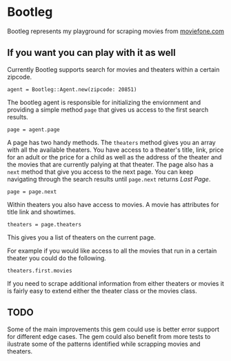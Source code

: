 # Bootleg

Bootleg represents my playground for scraping movies from
[moviefone.com](http://moviefone.com)

## If you want you can play with it as well

Currently Bootleg supports search for movies and theaters within a certain
zipcode.

```
agent = Bootleg::Agent.new(zipcode: 20851)
```

The bootleg agent is responsible for initializing the enviornment and providing
a simple method ``page`` that gives us access to the first search results.

```
page = agent.page
```

A page has two handy methods. The ``theaters`` method gives you an array with
all the available theaters. You have access to a theater's title, link, price
for an adult or the price for a child as well as the address of the theater and
the movies that are currently palying at that theater. The page also has a
``next`` method that give you access to the next page. You can keep navigating
through the search results until ``page.next`` returns _Last Page_.

```
page = page.next
```

Within theaters you also have access to movies. A movie has attributes for title
link and showtimes.

```
theaters = page.theaters
```

This gives you a list of theaters on the current page.

For example if you would like access to all the movies that run in a certain
theater you could do the following.

```
theaters.first.movies
```
If you need to scrape additional information from either theaters or movies it is
fairly easy to extend either the theater class or the movies class.

## TODO

Some of the main improvements this gem could use is better error support for
different edge cases. The gem could also benefit from more tests to ilustrate
some of the patterns identified while scrapping movies and theaters.
